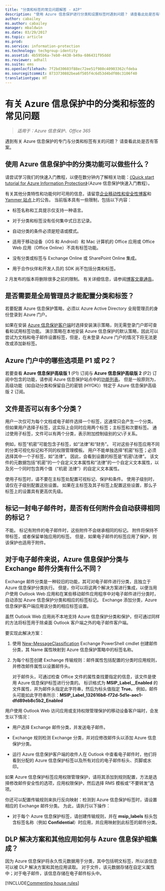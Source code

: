 ```yaml
---
title: "分类和标签的常见问题解答 - AIP"
description: "使用 Azure 信息保护进行分类和设置标签时遇到问题？ 请查看此处是否有答案。"
author: cabailey
ms.author: cabailey
manager: mbaldwin
ms.date: 03/29/2017
ms.topic: article
ms.prod: 
ms.service: information-protection
ms.technology: techgroup-identity
ms.assetid: 4b595b6a-7eb0-4438-b49a-686431f95ddd
ms.reviewer: adhall
ms.suite: ems
ms.openlocfilehash: 7f2bd30603f88ec72ee51f980c40903362cfdeba
ms.sourcegitcommit: 8733730882bea6f505f4c6d53d4bdf08c3106f40
translationtype: HT
---
```

# <a name="frequently-asked-questions-about-classification-and-labeling-in-azure-information-protection"></a>有关 Azure 信息保护中的分类和标签的常见问题

>*适用于：Azure 信息保护、Office 365*

遇到有关 Azure 信息保护的专门与分类和标签有关的问题？  请查看此处是否有答案。 

## <a name="what-can-i-do-with-the-classification-capabilities-in-azure-information-protection"></a>使用 Azure 信息保护中的分类功能可以做些什么？

请尝试学习我们的快速入门教程，以便在数分钟内了解相关功能：[《Quick start tutorial for Azure Information Protection》](infoprotect-quick-start-tutorial.md)（Azure 信息保护快速入门教程）。

有关其他分类特性和功能何时可用的信息，请留意[企业移动性和安全性博客](https://blogs.technet.microsoft.com/enterprisemobility/?product=azure-information-protection)和 [Yammer 站点](https://www.yammer.com/askipteam/#/threads/inGroup?type=in_group&feedId=8652489&view=all)上的公告。 当前版本具有一些限制，包括以下内容：

- 标签名称和工具提示仅支持一种语言。

- 对于分类和标签没有任何集中式日志记录。

- 自动分类的条件必须是短语或模式。

- 适用于移动设备（iOS 和 Android）和 Mac 计算机的 Office 应用或 Office Web 应用（Office Online）不具有标签功能。

- 没有分类或标签与 Exchange Online 或 SharePoint Online 集成。

- 用于合作伙伴和开发人员的 SDK 尚不包括分类和标签。

2 月发布的版本将删除很多之前的限制。 有关详细信息，请参阅[博客文章通告](https://blogs.technet.microsoft.com/enterprisemobility/2017/02/08/azure-information-protection-december-update-moves-to-general-availability/)。

## <a name="do-i-need-to-be-a-global-admin-to-configure-classification-and-labels"></a>是否需要是全局管理员才能配置分类和标签？

若要配置 Azure 信息保护策略，必须以 Azure Active Directory 全局管理员的身份登录到 Azure 门户。

如果在安装 [Azure 信息保护客户端](https://www.microsoft.com/en-us/download/details.aspx?id=53018)时选择安装演示策略，则无需登录门户即可查看和试用标签功能。 演示策略在本地安装 Azure 信息保护的默认策略，因此可以尝试为文档和电子邮件设置标签，但是，在未登录 Azure 门户的情况下将无法更改或添加新标签。 

## <a name="which-options-in-the-azure-portal-are-p1-or-p2"></a>Azure 门户中的哪些选项是 P1 或 P2？

若要查看 **Azure 信息保护高级版 1** (P1) 订阅与 **Azure 信息保护高级版 2** (P2) 订阅中包含的功能，请参阅 Azure 信息保护站点中的[功能列表](https://www.microsoft.com/en-us/cloud-platform/azure-information-protection-features)。 但是一般原则为，高级功能（如自动分类和保留自己的密钥 (HYOK)）特定于 Azure 信息保护高级版 2 订阅。

## <a name="can-a-file-have-more-than-one-classification"></a>文件是否可以有多个分类？

用户一次仅可为每个文档或电子邮件选择一个标签，这通常只会产生一个分类。 但如果用户选择子标签，这实际上会同时应用两个标签；主标签和次要标签。 通过使用子标签，文件可以有两个分类，表示附加控制级别的父\子关系。

例如，标签“机密”可能包含子标签，如“法律”和“财务”。 可对这些子标签应用不同的分类可视化标记和不同的权限管理模板。 用户不能单独选择“机密”标签；必须选择其中一个子标签，如“法律”。 因此，会看到设置的标签是“机密\法律”。 该文件的元数据包括“机密”的一个自定义文本属性和“法律”的一个自定义文本属性，以及另一个同时包含两个值（“机密 法律”）的自定义文本属性。 

使用子标签时，请不要在主标签处配置可视标记、保护和条件。 使用子级别时，请仅在子级别配置这些设置。 如果在主标签及其子标签上配置这些设置，那么子标签上的设置具有更高优先级。

## <a name="when-an-email-is-labeled-do-any-attachments-automatically-get-the-same-labeling"></a>标记一封电子邮件时，是否有任何附件会自动获得相同的标记？

不能。 标记有附件的电子邮件时，这些附件不会继承相同的标记。 附件将保持不带标签，或者保留单独应用的标签。 但是，如果电子邮件的标签应用了保护，则该保护也适用于附件。

## <a name="how-is-azure-information-protection-classification-for-emails-different-from-exchange-message-classification"></a>对于电子邮件来说，Azure 信息保护分类与 Exchange 邮件分类有什么不同？

Exchange 邮件分类是一种较旧的功能，其可对电子邮件进行分类，且独立于 Azure 信息保护分类执行。 但是，你可以将这两个解决方案进行集成，以便当用户使用 Outlook Web 应用和在某些移动邮件应用程序中对电子邮件进行分类时，自动添加 Azure 信息保护分类和相应的标签标记。 Exchange 添加分类，Azure 信息保护客户端应用该分类的相应标签设置。

虽然 Outlook Web 应用尚不本地支持 Azure 信息保护分类和保护，但可通过同样的方法将标签用于除桌面 Outlook 客户端之外的电子邮件客户端。

要实现此解决方案： 

1. 使用 [New-MessageClassification](https://technet.microsoft.com/library/bb124400) Exchange PowerShell cmdlet 创建邮件分类，其 Name 属性映射到 Azure 信息保护策略中的标签名称。 

2. 为每个标签创建 Exchange 传输规则：邮件属性包括配置的分类时应用规则，并修改邮件属性以设置邮件头。 

    对于邮件头，可通过检查 Office 文件的属性查找要指定的信息，该文件是使用 Azure 信息保护标签进行分类的。 标识格式为 **MSIP_Label_<GUID>_Enabled** 的文件属性，并为邮件头指定此字符串，然后为标头值指定 **True**。 例如，邮件头可能如此字符串所示：**MSIP_Label_132616b8-f72d-5d1e-aec1-dfd89eb8c5b2_Enabled**


用户使用 Outlook Web 访问应用或支持权限管理保护的移动设备客户端时，会发生以下情况： 

- 用户选择 Exchange 邮件分类，并发送电子邮件。

- Exchange 规则检测 Exchange 分类，并对应修改邮件头以添加 Azure 信息保护分类。

- 运行 Azure 信息保护客户端的收件人在 Outlook 中查看电子邮件时，他们将看到分配的 Azure 信息保护标签以及所有对应的电子邮件标头、页脚或水印。 

如果 Azure 信息保护标签应用权限管理保护，请将其添加到规则配置，方法是选择修改邮件安全性的选项，应用权限保护，然后选择 RMS 模板或“不要转发”选项。

你还可以配置传输规则来执行反向映射：检测到 Azure 信息保护标签时，请设置相应的 Exchange 邮件分类。 为此，请执行以下操作：

- 对于每个 Azure 信息保护标签，请创建传输规则，并在 **msip_labels** 标头包含标签名称（例如 **Confidential**）时应用，并应用映射到此标签的邮件分类。

## <a name="how-can-dlp-solutions-and-other-applications-integrate-with-azure-information-protection"></a>DLP 解决方案和其他应用如何与 Azure 信息保护相集成？

因为 Azure 信息保护将永久性元数据用于分类，其中包括明文标签，所以该信息可以被 DLP 解决方案和其他应用读取。 对于文件，该元数据存储在自定义属性中；对于电子邮件，该信息存储在电子邮件标头中。


[!INCLUDE[Commenting house rules](../includes/houserules.md)]